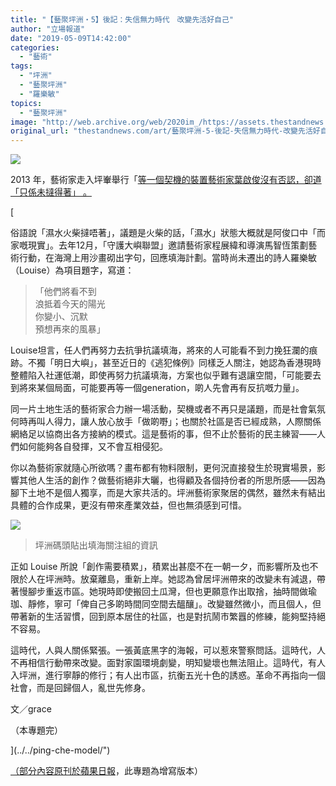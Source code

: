 ```yaml
---
title: "【藝聚坪洲・5】後記：失信無力時代　改變先活好自己"
author: "立場報道"
date: "2019-05-09T14:42:00"
categories:
  - "藝術"
tags:
  - "坪洲"
  - "藝聚坪洲"
  - "羅樂敏"
topics:
  - "藝聚坪洲"
image: "http://web.archive.org/web/2020im_/https://assets.thestandnews.com/media/photos/pengchau-16_laTvg.png"
original_url: "thestandnews.com/art/藝聚坪洲-5-後記-失信無力時代-改變先活好自己"
---
```

![](http://web.archive.org/web/2020im_/https://assets.thestandnews.com/media/photos/pengchau-16_laTvg.png)

2013 年，藝術家走入坪輋舉行「[等一個契機的裝置藝術家葉啟俊沒有否認，卻道「只係未撻得著」 。](../../ping-che-model/")

[

俗語說「濕水火柴撻唔著」，議題是火柴的話，「濕水」狀態大概就是阿俊口中「而家嘅現實」。去年12月，「守護大嶼聯盟」邀請藝術家程展緯和導演馬智恆策劃藝術行動，在海灣上用沙畫砌出字句，回應填海計劃。當時尚未遷出的詩人羅樂敏（Louise）為項目題字，寫道：

> 「他們將看不到  
> 浪抵着今天的陽光  
> 你變小、沉默  
> 預想再來的風暴」

Louise坦言，任人們再努力去抗爭抗議填海，將來的人可能看不到力挽狂瀾的痕跡。不獨「明日大嶼」，甚至近日的《逃犯條例》同樣乏人關注，她認為香港現時整體陷入社運低潮，即使再努力抗議填海，方案也似乎難有退讓空間，「可能要去到將來某個局面，可能要再等一個generation，啲人先會再有反抗嘅力量」。

同一片土地生活的藝術家合力辦一場活動，契機或者不再只是議題，而是社會氣氛何時再叫人得力，讓人放心放手「做啲嘢」；也關於社區是否已經成熟，人際關係網絡足以協商出各方接納的模式。這是藝術的事，但不止於藝術的民主練習——人們如何能夠各自發揮，又不會互相侵犯。

你以為藝術家就隨心所欲嗎？畫布都有物料限制，更何況直接發生於現實場景，影響其他人生活的創作？做藝術絕非大曬，也得顧及各個持份者的所思所感——因為腳下土地不是個人獨享，而是大家共活的。坪洲藝術家聚居的偶然，雖然未有結出具體的合作成果，更沒有帶來產業效益，但也無須感到可惜。

![](http://web.archive.org/web/2020im_/https://assets.thestandnews.com/media/photos/reclaimland_b0bFA.jpg)
> 坪洲碼頭貼出填海關注組的資訊

正如 Louise 所說「創作需要積累」，積累出甚麼不在一朝一夕，而影響所及也不限於人在坪洲時。放棄離島，重新上岸。她認為曾居坪洲帶來的改變未有減退，帶著慢腳步重返市區。她現時即使搬回土瓜灣，但也更願意作出取捨，抽時間做瑜珈、靜修，寧可「俾自己多啲時間同空間去醞釀」。改變雖然微小，而且個人，但帶著新的生活習慣，回到原本居住的社區，也是對抗鬧市繁囂的修練，能夠堅持絕不容易。

這時代，人與人關係緊張。一張黃底黑字的海報，可以惹來警察問話。這時代，人不再相信行動帶來改變。面對家園環境劇變，明知變壞也無法阻止。這時代，有人入坪洲，進行寧靜的修行；有人出市區，抗衡五光十色的誘惑。革命不再指向一個社會，而是回歸個人，亂世先修身。

文／grace

（本專題完）

](../../ping-che-model/")

[（部分內容原刊於](../../ping-che-model/")[蘋果日報](http://web.archive.org/web/20211229133232/https://hk.news.appledaily.com/local/daily/article/20190501/20668111?fbclid=IwAR05cR0h3UX5mb6txShkO61pTTwT-jmtAUmYqApWk-lPJazrIsvwUDX9508)，此專題為增寫版本）